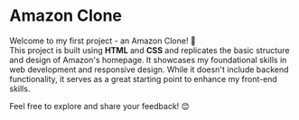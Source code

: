# Amazon Clone

Welcome to my first project - an Amazon Clone! 🚀  
This project is built using **HTML** and **CSS** and replicates the basic structure and design of Amazon's homepage. It showcases my foundational skills in web development and responsive design. While it doesn't include backend functionality, it serves as a great starting point to enhance my front-end skills.  

Feel free to explore and share your feedback! 😊  
